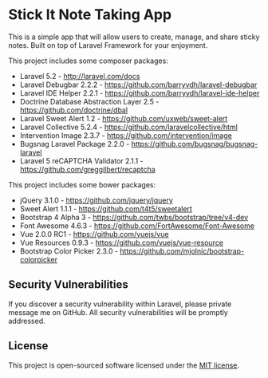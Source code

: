 # Stick It Note Taking App

This is a simple app that will allow users to create, manage, and share sticky notes. Built on top of Laravel Framework for your enjoyment.

This project includes some composer packages:

- Laravel 5.2 - http://laravel.com/docs
- Laravel Debugbar 2.2.2 - https://github.com/barryvdh/laravel-debugbar
- Laravel IDE Helper 2.2.1 - https://github.com/barryvdh/laravel-ide-helper
- Doctrine Database Abstraction Layer 2.5 - https://github.com/doctrine/dbal
- Laravel Sweet Alert 1.2 - https://github.com/uxweb/sweet-alert 
- Laravel Collective 5.2.4 - https://github.com/laravelcollective/html
- Intervention Image 2.3.7 - https://github.com/intervention/image
- Bugsnag Laravel Package 2.2.0 - https://github.com/bugsnag/bugsnag-laravel
- Laravel 5 reCAPTCHA Validator 2.1.1 - https://github.com/greggilbert/recaptcha

This project includes some bower packages:

- jQuery 3.1.0 - https://github.com/jquery/jquery
- Sweet Alert 1.1.1 - https://github.com/t4t5/sweetalert 
- Bootstrap 4 Alpha 3 - https://github.com/twbs/bootstrap/tree/v4-dev
- Font Awesome 4.6.3 - https://github.com/FortAwesome/Font-Awesome
- Vue 2.0.0 RC1 - https://github.com/vuejs/vue 
- Vue Resources 0.9.3 - https://github.com/vuejs/vue-resource 
- Bootstrap Color Picker 2.3.0 - https://github.com/mjolnic/bootstrap-colorpicker

## Security Vulnerabilities

If you discover a security vulnerability within Laravel, please private message me on GitHub. All security vulnerabilities will be promptly addressed.

## License

This project is open-sourced software licensed under the [MIT license](http://opensource.org/licenses/MIT).
